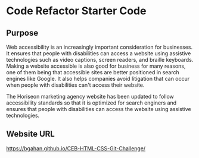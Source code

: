 # Code Refactor Starter Code

## Purpose

Web accessibility is an increasingly important consideration for businesses. It ensures that people with disabilities can access a website using assistive technologies such as video captions, screen readers, and braille keyboards. Making a website accessible is also good for business for many reasons, one of them being that accessible sites are better positioned in search engines like Google. It also helps companies avoid litigation that can occur when people with disabilities can't access their website.
 
The Horiseon marketing agency website has been updated to follow accessibility standards so that it is optimized for search enginers and ensures that people with disabilities can access the website using assistive technologies.

## Website URL
https://bgahan.github.io/CEB-HTML-CSS-Git-Challenge/ 
